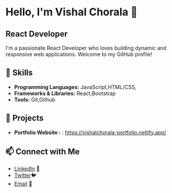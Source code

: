 # Hello, I'm Vishal Chorala 👋

## React Developer

I'm a passionate React Developer who loves building dynamic and responsive web applications. Welcome to my GitHub profile!
  
## 🔧 Skills
- **Programming Languages:** JavaScript,HTML/CSS, 
- **Frameworks & Libraries:** React,Bootstrap
- **Tools:** Git,Github

## 🌟 Projects
- **Portfolio Website :** : https://vishalchorala-portfolio.netlify.app/

## 📫 Connect with Me
- [LinkedIn](https://www.linkedin.com/in/vishal-chorala-28378a21b/) 🔗
- [Twitter](https://x.com/i/flow/login?redirect_after_login=%2Fvishal_chorala)🐦
- [Email](mailto:pintuchorala2004@gmail.com) 📧
